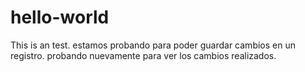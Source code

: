 # hello-world
This is an test.
estamos probando para poder guardar cambios en un registro.
probando nuevamente para ver los cambios realizados.
